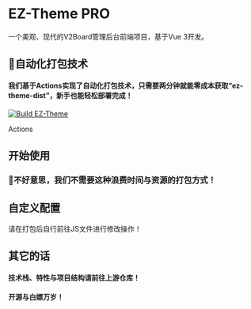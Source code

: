 # EZ-Theme PRO

一个美观、现代的V2Board管理后台前端项目，基于Vue 3开发。

## 🥳自动化打包技术
#### 我们基于Actions实现了自动化打包技术，只需要两分钟就能零成本获取“ez-theme-dist”，新手也能轻松部署完成！

[![Build EZ-Theme](https://github.com/ExcellentCloud/EZ-Theme/actions/workflows/main.yml/badge.svg)](https://github.com/ExcellentCloud/EZ-Theme/actions/workflows/main.yml)

Actions

## 开始使用

### 🚫不好意思，我们不需要这种浪费时间与资源的打包方式！

## 自定义配置
请在打包后自行前往JS文件进行修改操作！

## 其它的话
#### 技术栈、特性与项目结构请前往上游仓库！
#### 开源与白嫖万岁！




